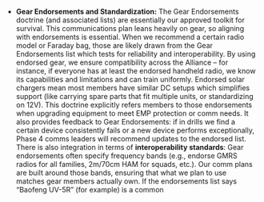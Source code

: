 - **Gear Endorsements and Standardization:** The Gear Endorsements doctrine (and associated lists) are essentially our approved toolkit for survival. This communications plan leans heavily on gear, so aligning with endorsements is essential. When we recommend a certain radio model or Faraday bag, those are likely drawn from the Gear Endorsements list which tests for reliability and interoperability. By using endorsed gear, we ensure compatibility across the Alliance – for instance, if everyone has at least the endorsed handheld radio, we know its capabilities and limitations and can train uniformly. Endorsed solar chargers mean most members have similar DC setups which simplifies support (like carrying spare parts that fit multiple units, or standardizing on 12V). This doctrine explicitly refers members to those endorsements when upgrading equipment to meet EMP protection or comm needs. It also provides feedback to Gear Endorsements: if in drills we find a certain device consistently fails or a new device performs exceptionally, Phase 4 comms leaders will recommend updates to the endorsed list. There is also integration in terms of **interoperability standards**: Gear endorsements often specify frequency bands (e.g., endorse GMRS radios for all families, 2m/70cm HAM for squads, etc.). Our comm plans are built around those bands, ensuring that what we plan to use matches gear members actually own. If the endorsements list says “Baofeng UV-5R” (for example) is a common